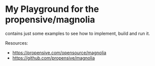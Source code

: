 # My Playground for the propensive/magnolia

contains just some examples to see how to implement, build and run it.

Resources:

- https://propensive.com/opensource/magnolia
- https://github.com/propensive/magnolia
